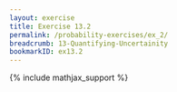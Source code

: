 ```yaml
---
layout: exercise
title: Exercise 13.2
permalink: /probability-exercises/ex_2/
breadcrumb: 13-Quantifying-Uncertainity
bookmarkID: ex13.2
---
```


{% include mathjax_support %}
